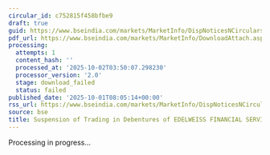 ```yaml
---
circular_id: c752815f458bfbe9
draft: true
guid: https://www.bseindia.com/markets/MarketInfo/DispNoticesNCirculars.aspx?Noticeid={FB58CAFD-8897-4FD7-B676-BF19434AC945}&noticeno=20251001-13&dt=10/01/2025&icount=13&totcount=83&flag=0
pdf_url: https://www.bseindia.com/markets/MarketInfo/DownloadAttach.aspx?id=20251001-13&attachedId=
processing:
  attempts: 1
  content_hash: ''
  processed_at: '2025-10-02T03:50:07.298230'
  processor_version: '2.0'
  stage: download_failed
  status: failed
published_date: '2025-10-01T08:05:14+00:00'
rss_url: https://www.bseindia.com/markets/MarketInfo/DispNoticesNCirculars.aspx?Noticeid={FB58CAFD-8897-4FD7-B676-BF19434AC945}&noticeno=20251001-13&dt=10/01/2025&icount=13&totcount=83&flag=0
source: bse
title: Suspension of Trading in Debentures of EDELWEISS FINANCIAL SERVICES LTD.
---
```


Processing in progress...